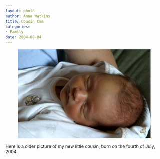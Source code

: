 ```yaml
--- 
layout: photo
author: Anna Watkins
title: Cousin Cam
categories: 
- Family
date: 2004-08-04
---
```


<figure><img class="photo" src="/photos/Cam-1.jpg"></figure>

Here is a older picture of my new little cousin, born on the fourth of July,
2004.

